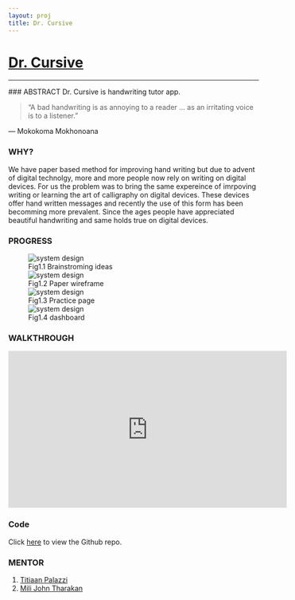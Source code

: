 ```yaml
---
layout: proj
title: Dr. Cursive
---
```

# [Dr. Cursive](http://buildinprogress.media.mit.edu/projects/608)

<hr>
### ABSTRACT
Dr. Cursive is handwriting tutor app.

> “A bad handwriting is as annoying to a reader … as an irritating voice is to a listener.”

― Mokokoma Mokhonoana

### WHY?
We have paper based method for improving hand writing but due to advent of digital technolgy, more and more people now rely on writing on digital devices. For us the problem was to bring the same expereince of imrpoving writing or learning the art of calligraphy on digital devices. These devices offer hand written messages and recently the use of this form has been becomming more prevalent. Since the ages people have appreciated beautiful handwriting and same holds true on digital devices.

### PROGRESS
<figure>
  <div class="small">
    <img src="{{ site.url }}/assets/images/projects/research/cursive/1.png" alt="system design">
    <figcaption>Fig1.1 Brainstroming ideas </figcaption>
  </div>
  <div class="small">
    <img src="{{ site.url }}/assets/images/projects/research/cursive/2.png" alt="system design">
    <figcaption>Fig1.2 Paper wireframe </figcaption>
  </div>
  <div class="small">
    <img src="{{ site.url }}/assets/images/projects/research/cursive/3.png" alt="system design">
    <figcaption>Fig1.3 Practice page </figcaption>
  </div>
  <div class="small">
    <img src="{{ site.url }}/assets/images/projects/research/cursive/4.png" alt="system design">
    <figcaption>Fig1.4 dashboard </figcaption>
  </div>
</figure>

### WALKTHROUGH
<div class="videowrapper">
  <iframe width="560" height="315" src="https://www.youtube.com/embed/JuAvKqj23wo" frameborder="0" allowfullscreen></iframe>
</div>

### Code
Click <a href="https://github.com/rahulrrixe/DrCursive" target="_blank">here</a> to view the Github repo.

### MENTOR
1. [Titiaan Palazzi](http://www.titiaanpalazzi.com/)
2. [Mili John Tharakan](https://www.linkedin.com/in/mili-john-tharakan-a045b31b)



